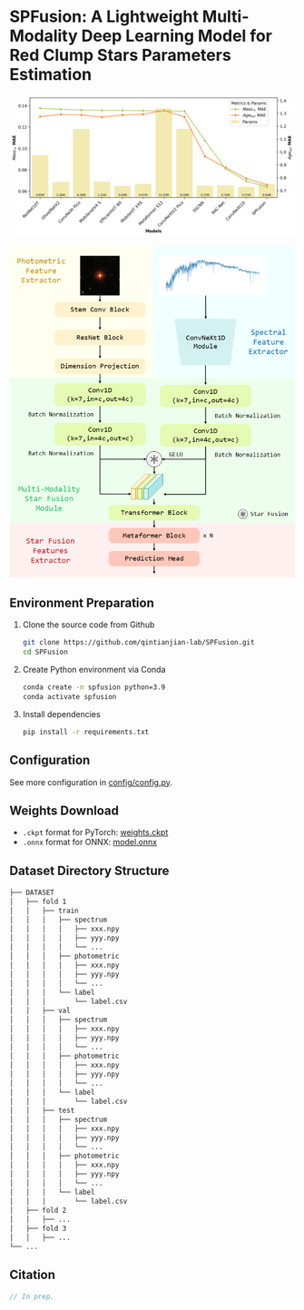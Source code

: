 # SPFusion: A Lightweight Multi-Modality Deep Learning Model for Red Clump Stars Parameters Estimation

![Comp](./img/metrics_params.png)

![SPFusion Architecture](./img/SPFusion.png)

## Environment Preparation

1. Clone the source code from Github

   ```bash
   git clone https://github.com/qintianjian-lab/SPFusion.git
   cd SPFusion
   ```

2. Create Python environment via Conda

   ```bash
   conda create -n spfusion python=3.9
   conda activate spfusion
   ```

3. Install dependencies

   ```bash
   pip install -r requirements.txt
   ```
   
## Configuration

See more configuration in [config/config.py](./config/config.py).

## Weights Download

- `.ckpt` format for PyTorch: [weights.ckpt](./weights/weights.ckpt)
- `.onnx` format for ONNX: [model.onnx](model.onnx)

## Dataset Directory Structure

```
├── DATASET
│   ├── fold 1
│   │   ├── train
│   │   │   ├── spectrum
│   │   │   │   ├── xxx.npy
│   │   │   │   ├── yyy.npy
│   │   │   │   └── ...
│   │   │   ├── photometric
│   │   │   │   ├── xxx.npy
│   │   │   │   ├── yyy.npy
│   │   │   │   └── ...
│   │   │   └── label
│   │   │       └── label.csv
│   │   ├── val
│   │   │   ├── spectrum
│   │   │   │   ├── xxx.npy
│   │   │   │   ├── yyy.npy
│   │   │   │   └── ...
│   │   │   ├── photometric
│   │   │   │   ├── xxx.npy
│   │   │   │   ├── yyy.npy
│   │   │   │   └── ...
│   │   │   └── label
│   │   │       └── label.csv
│   │   ├── test
│   │   │   ├── spectrum
│   │   │   │   ├── xxx.npy
│   │   │   │   ├── yyy.npy
│   │   │   │   └── ...
│   │   │   ├── photometric
│   │   │   │   ├── xxx.npy
│   │   │   │   ├── yyy.npy
│   │   │   │   └── ...
│   │   │   └── label
│   │   │       └── label.csv
│   ├── fold 2
│   │   ├── ...
│   ├── fold 3
│   │   ├── ...
└── ...
```

## Citation

```bibtex
// In prep.
```

